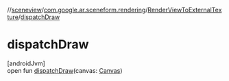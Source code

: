 //[sceneview](../../../index.md)/[com.google.ar.sceneform.rendering](../index.md)/[RenderViewToExternalTexture](index.md)/[dispatchDraw](dispatch-draw.md)

# dispatchDraw

[androidJvm]\
open fun [dispatchDraw](dispatch-draw.md)(canvas: [Canvas](https://developer.android.com/reference/kotlin/android/graphics/Canvas.html))
